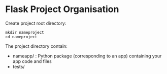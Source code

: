 # Flask Project Organisation

Create project root directory:

```
mkdir nameproject
cd nameproject
```

The project directory contain:

* nameapp/ : Python package (corresponding to an app) containing your app code and files
* tests/
